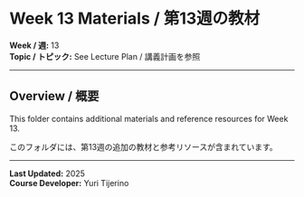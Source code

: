 # Week 13 Materials / 第13週の教材

**Week / 週:** 13  
**Topic / トピック:** See Lecture Plan / 講義計画を参照

---

## Overview / 概要

This folder contains additional materials and reference resources for Week 13.

このフォルダには、第13週の追加の教材と参考リソースが含まれています。

---

**Last Updated:** 2025  
**Course Developer:** Yuri Tijerino
